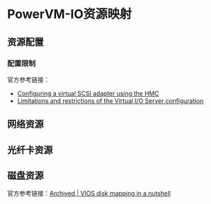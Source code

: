 # PowerVM-IO资源映射
## 资源配置
### 配置限制
官方参考链接：
- [Configuring a virtual SCSI adapter using the HMC](https://www.ibm.com/support/pages/configuring-virtual-scsi-adapter-using-hmc)
- [Limitations and restrictions of the Virtual I/O Server configuration](https://www.ibm.com/docs/en/power8?topic=planning-limitations-restrictions-virtual-io-server-configuration)

## 网络资源
## 光纤卡资源
## 磁盘资源
官方参考链接：[Archived | VIOS disk mapping in a nutshell](https://developer.ibm.com/articles/au-viosmapping/)

